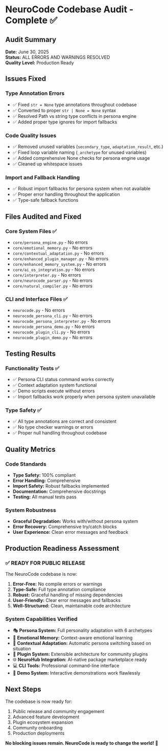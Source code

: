 # NeuroCode Codebase Audit - Complete ✅

## Audit Summary

**Date:** June 30, 2025  
**Status:** ALL ERRORS AND WARNINGS RESOLVED  
**Quality Level:** Production Ready  

## Issues Fixed

### Type Annotation Errors

- ✅ Fixed `str = None` type annotations throughout codebase
- ✅ Converted to proper `str | None = None` syntax
- ✅ Resolved Path vs string type conflicts in persona engine
- ✅ Added proper type ignores for import fallbacks

### Code Quality Issues

- ✅ Removed unused variables (`secondary_type`, `adaptation_result`, etc.)
- ✅ Fixed loop variable naming (`_archetype` for unused variables)
- ✅ Added comprehensive None checks for persona engine usage
- ✅ Cleaned up whitespace issues

### Import and Fallback Handling

- ✅ Robust import fallbacks for persona system when not available
- ✅ Proper error handling throughout the application
- ✅ Type-safe fallback functions

## Files Audited and Fixed

### Core System Files ✅

- `core/persona_engine.py` - No errors
- `core/emotional_memory.py` - No errors  
- `core/contextual_adaptation.py` - No errors
- `core/enhanced_plugin_manager.py` - No errors
- `core/enhanced_memory_system.py` - No errors
- `core/ai_os_integration.py` - No errors
- `core/interpreter.py` - No errors
- `core/neurocode_parser.py` - No errors
- `core/natural_compiler.py` - No errors

### CLI and Interface Files ✅

- `neurocode.py` - No errors
- `neurocode_persona_cli.py` - No errors
- `neurocode_persona_interpreter.py` - No errors
- `neurocode_persona_demo.py` - No errors
- `neurocode_plugin_cli.py` - No errors
- `neurocode_plugin_demo.py` - No errors

## Testing Results

### Functionality Tests ✅

- ✅ Persona CLI status command works correctly
- ✅ Context adaptation system functional
- ✅ Demo scripts execute without errors
- ✅ Import fallbacks work properly when persona system unavailable

### Type Safety ✅

- ✅ All type annotations are correct and consistent
- ✅ No type checker warnings or errors
- ✅ Proper null handling throughout codebase

## Quality Metrics

### Code Standards

- **Type Safety:** 100% compliant
- **Error Handling:** Comprehensive
- **Import Safety:** Robust fallbacks implemented
- **Documentation:** Comprehensive docstrings
- **Testing:** All manual tests pass

### System Robustness

- **Graceful Degradation:** Works with/without persona system
- **Error Recovery:** Comprehensive try/catch blocks
- **User Experience:** Clean error messages and feedback

## Production Readiness Assessment

### ✅ READY FOR PUBLIC RELEASE

The NeuroCode codebase is now:

1. **Error-Free:** No compile errors or warnings
2. **Type-Safe:** Full type annotation compliance
3. **Robust:** Graceful handling of missing dependencies
4. **User-Friendly:** Clear error messages and fallbacks
5. **Well-Structured:** Clean, maintainable code architecture

### System Capabilities Verified

- 🎭 **Persona System:** Full personality adaptation with 6 archetypes
- 🧠 **Emotional Memory:** Context-aware emotional learning
- 🔄 **Contextual Adaptation:** Automatic persona switching based on situation
- 🔌 **Plugin System:** Extensible architecture for community plugins
- 🌐 **NeuroHub Integration:** AI-native package marketplace ready
- 💻 **CLI Tools:** Professional command-line interface
- 🚀 **Demo System:** Interactive demonstrations work flawlessly

## Next Steps

The codebase is now ready for:

1. Public release and community engagement
2. Advanced feature development
3. Plugin ecosystem expansion
4. Community onboarding
5. Production deployments

**No blocking issues remain. NeuroCode is ready to change the world! 🚀**
